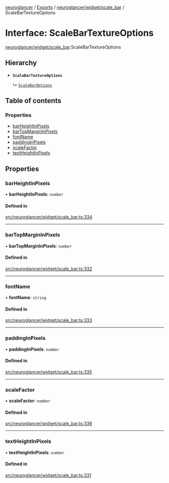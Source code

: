 [neuroglancer](../README.md) / [Exports](../modules.md) / [neuroglancer/widget/scale\_bar](../modules/neuroglancer_widget_scale_bar.md) / ScaleBarTextureOptions

# Interface: ScaleBarTextureOptions

[neuroglancer/widget/scale_bar](../modules/neuroglancer_widget_scale_bar.md).ScaleBarTextureOptions

## Hierarchy

- **`ScaleBarTextureOptions`**

  ↳ [`ScaleBarOptions`](neuroglancer_widget_scale_bar.ScaleBarOptions.md)

## Table of contents

### Properties

- [barHeightInPixels](neuroglancer_widget_scale_bar.ScaleBarTextureOptions.md#barheightinpixels)
- [barTopMarginInPixels](neuroglancer_widget_scale_bar.ScaleBarTextureOptions.md#bartopmargininpixels)
- [fontName](neuroglancer_widget_scale_bar.ScaleBarTextureOptions.md#fontname)
- [paddingInPixels](neuroglancer_widget_scale_bar.ScaleBarTextureOptions.md#paddinginpixels)
- [scaleFactor](neuroglancer_widget_scale_bar.ScaleBarTextureOptions.md#scalefactor)
- [textHeightInPixels](neuroglancer_widget_scale_bar.ScaleBarTextureOptions.md#textheightinpixels)

## Properties

### barHeightInPixels

• **barHeightInPixels**: `number`

#### Defined in

[src/neuroglancer/widget/scale_bar.ts:334](https://github.com/ActiveBrainAtlas2/neuroglancer/blob/91617476/src/neuroglancer/widget/scale_bar.ts#L334)

___

### barTopMarginInPixels

• **barTopMarginInPixels**: `number`

#### Defined in

[src/neuroglancer/widget/scale_bar.ts:332](https://github.com/ActiveBrainAtlas2/neuroglancer/blob/91617476/src/neuroglancer/widget/scale_bar.ts#L332)

___

### fontName

• **fontName**: `string`

#### Defined in

[src/neuroglancer/widget/scale_bar.ts:333](https://github.com/ActiveBrainAtlas2/neuroglancer/blob/91617476/src/neuroglancer/widget/scale_bar.ts#L333)

___

### paddingInPixels

• **paddingInPixels**: `number`

#### Defined in

[src/neuroglancer/widget/scale_bar.ts:335](https://github.com/ActiveBrainAtlas2/neuroglancer/blob/91617476/src/neuroglancer/widget/scale_bar.ts#L335)

___

### scaleFactor

• **scaleFactor**: `number`

#### Defined in

[src/neuroglancer/widget/scale_bar.ts:336](https://github.com/ActiveBrainAtlas2/neuroglancer/blob/91617476/src/neuroglancer/widget/scale_bar.ts#L336)

___

### textHeightInPixels

• **textHeightInPixels**: `number`

#### Defined in

[src/neuroglancer/widget/scale_bar.ts:331](https://github.com/ActiveBrainAtlas2/neuroglancer/blob/91617476/src/neuroglancer/widget/scale_bar.ts#L331)
